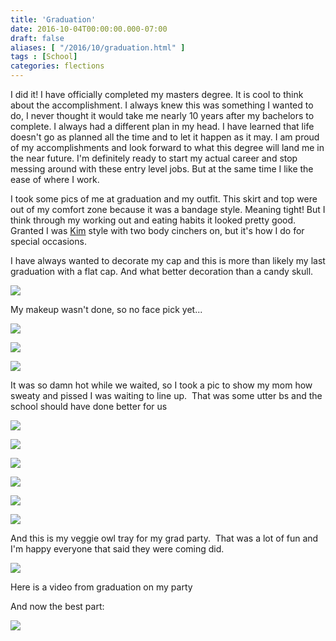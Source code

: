 ```yaml
---
title: 'Graduation'
date: 2016-10-04T00:00:00.000-07:00
draft: false
aliases: [ "/2016/10/graduation.html" ]
tags : [School]
categories: flections
---
```


I did it! I have officially completed my masters degree. It is cool to think about the accomplishment. I always knew this was something I wanted to do, I never thought it would take me nearly 10 years after my bachelors to complete. I always had a different plan in my head. I have learned that life doesn't go as planned all the time and to let it happen as it may. I am proud of my accomplishments and look forward to what this degree will land me in the near future. I'm definitely ready to start my actual career and stop messing around with these entry level jobs. But at the same time I like the ease of where I work.  
  
I took some pics of me at graduation and my outfit. This skirt and top were out of my comfort zone because it was a bandage style. Meaning tight! But I think through my working out and eating habits it looked pretty good. Granted I was [Kim](https://www.kimkardashianwest.com/style/797-kim-kardashian-spanx/) style with two body cinchers on, but it's how I do for special occasions.  
  
I have always wanted to decorate my cap and this is more than likely my last graduation with a flat cap. And what better decoration than a candy skull.  

  

  

[![](https://3.bp.blogspot.com/-HnwSUyTskR8/V_NQl2YZIjI/AAAAAAAAA0A/IPmOtE0tnvEOlSTtIZDbIEtO2nTZsBR0wCEw/s640/2016-09-23%2B22.34.51.jpg)](https://3.bp.blogspot.com/-HnwSUyTskR8/V_NQl2YZIjI/AAAAAAAAA0A/IPmOtE0tnvEOlSTtIZDbIEtO2nTZsBR0wCEw/s1600/2016-09-23%2B22.34.51.jpg)

My makeup wasn't done, so no face pick yet...  

  

[![](https://1.bp.blogspot.com/-M3bw_WHd_t4/V_NRNixEJzI/AAAAAAAAA0E/FLcYxAJzEVkzkw5A5hUuuEiK-hjIqEiLQCLcB/s640/2016-09-30%2B21.23.26.jpg)](https://1.bp.blogspot.com/-M3bw_WHd_t4/V_NRNixEJzI/AAAAAAAAA0E/FLcYxAJzEVkzkw5A5hUuuEiK-hjIqEiLQCLcB/s1600/2016-09-30%2B21.23.26.jpg)

  

  

[![](https://3.bp.blogspot.com/-sQSpAxNywt4/V_NQwA4qccI/AAAAAAAAAzw/nA3dF875XVQCxVJeT6-f2zVCo1DjlV9_QCLcB/s640/2016-09-30%2B22.06.48.jpg)](https://3.bp.blogspot.com/-sQSpAxNywt4/V_NQwA4qccI/AAAAAAAAAzw/nA3dF875XVQCxVJeT6-f2zVCo1DjlV9_QCLcB/s1600/2016-09-30%2B22.06.48.jpg)

[![](https://1.bp.blogspot.com/-zEHW240FzA4/V_NQgvmPvUI/AAAAAAAAA0A/t7L9VclJftUrLpLYCU2OnT8vGceAE3CmQCEw/s640/2016-09-24%2B09.17.30.jpg)](https://1.bp.blogspot.com/-zEHW240FzA4/V_NQgvmPvUI/AAAAAAAAA0A/t7L9VclJftUrLpLYCU2OnT8vGceAE3CmQCEw/s1600/2016-09-24%2B09.17.30.jpg)

It was so damn hot while we waited, so I took a pic to show my mom how sweaty and pissed I was waiting to line up.  That was some utter bs and the school should have done better for us

[![](https://2.bp.blogspot.com/-apdTncH_Y9c/V_NQg4KmYKI/AAAAAAAAA0A/GIiYe6QeZIIZsA7uyZZRt6jBrwFfDKiFgCEw/s640/2016-09-24%2B10.29.47.jpg)](https://2.bp.blogspot.com/-apdTncH_Y9c/V_NQg4KmYKI/AAAAAAAAA0A/GIiYe6QeZIIZsA7uyZZRt6jBrwFfDKiFgCEw/s1600/2016-09-24%2B10.29.47.jpg)

[![](https://1.bp.blogspot.com/-tk4hS-jAuok/V_NQnks-O_I/AAAAAAAAA0I/c84q5BU7tzI9Ha3p3s05J__WgSGdw_kygCEw/s640/2016-09-28%2B14.35.49.png)](https://1.bp.blogspot.com/-tk4hS-jAuok/V_NQnks-O_I/AAAAAAAAA0I/c84q5BU7tzI9Ha3p3s05J__WgSGdw_kygCEw/s1600/2016-09-28%2B14.35.49.png)

  

[![](https://2.bp.blogspot.com/-dycK_tQAW6I/V_NQptuxXgI/AAAAAAAAA0I/2nK18hYLj5EWIfcHg7jgK1cZVZgGsYiJgCEw/s640/2016-09-28%2B14.36.11.png)](https://2.bp.blogspot.com/-dycK_tQAW6I/V_NQptuxXgI/AAAAAAAAA0I/2nK18hYLj5EWIfcHg7jgK1cZVZgGsYiJgCEw/s1600/2016-09-28%2B14.36.11.png)

  

[![](https://2.bp.blogspot.com/-PpeF3yz_BNs/V_NQscmzmcI/AAAAAAAAA0I/vVpyBe2t3OEc7Q5X5AqtZ4WR65NUWc5gACEw/s640/2016-09-28%2B14.36.33.png)](https://2.bp.blogspot.com/-PpeF3yz_BNs/V_NQscmzmcI/AAAAAAAAA0I/vVpyBe2t3OEc7Q5X5AqtZ4WR65NUWc5gACEw/s1600/2016-09-28%2B14.36.33.png)

  

[![](https://3.bp.blogspot.com/-_MuIt4OXm7A/V_NQq8CCmnI/AAAAAAAAA0I/OZSfIW3o-JwXyTcuuQT1Gne8E7vv9h2tACEw/s640/2016-09-28%2B14.36.23.png)](https://3.bp.blogspot.com/-_MuIt4OXm7A/V_NQq8CCmnI/AAAAAAAAA0I/OZSfIW3o-JwXyTcuuQT1Gne8E7vv9h2tACEw/s1600/2016-09-28%2B14.36.23.png)

  

[![](https://4.bp.blogspot.com/-6taujStPYbo/V_NQt25em6I/AAAAAAAAA0I/qRi1QWJQ638lOtrHJE2Z5CemGtNyNyOvQCEw/s640/2016-09-28%2B14.36.42.png)](https://4.bp.blogspot.com/-6taujStPYbo/V_NQt25em6I/AAAAAAAAA0I/qRi1QWJQ638lOtrHJE2Z5CemGtNyNyOvQCEw/s1600/2016-09-28%2B14.36.42.png)

And this is my veggie owl tray for my grad party.  That was a lot of fun and I'm happy everyone that said they were coming did.

[![](https://1.bp.blogspot.com/-OC4UjLysdfI/V_NQwkifH7I/AAAAAAAAA0I/G5HVCFi7rbEcfrm3l2CBiuQ7iMjFKJicwCEw/s640/2016-09-30%2B17.25.07.png)](https://1.bp.blogspot.com/-OC4UjLysdfI/V_NQwkifH7I/AAAAAAAAA0I/G5HVCFi7rbEcfrm3l2CBiuQ7iMjFKJicwCEw/s1600/2016-09-30%2B17.25.07.png)

Here is a video from graduation on my party

  

  
  
And now the best part:  

[![](https://4.bp.blogspot.com/-ekSlRp8MTPc/WCOTxUu6JjI/AAAAAAAAA94/kxEuHzfSymY7GKUQ51mWbANOb3wsAUrYQCLcB/s400/IMG_7065%255B1%255D.JPG)](https://4.bp.blogspot.com/-ekSlRp8MTPc/WCOTxUu6JjI/AAAAAAAAA94/kxEuHzfSymY7GKUQ51mWbANOb3wsAUrYQCLcB/s1600/IMG_7065%255B1%255D.JPG)